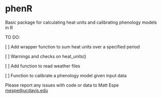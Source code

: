 # phenR

Basic package for calculating heat units and calibrating phenology models in R

TO DO:

  [ ] Add wrapper function to sum heat units over a specified period
  
  [ ] Warnings and checks on heat\_units()
  
  [ ] Add function to read weather files
  
  [ ] Function to calibrate a phenology model given input data
  
  
Please report any issues with code or data to Matt Espe <mespe@ucdavis.edu>

